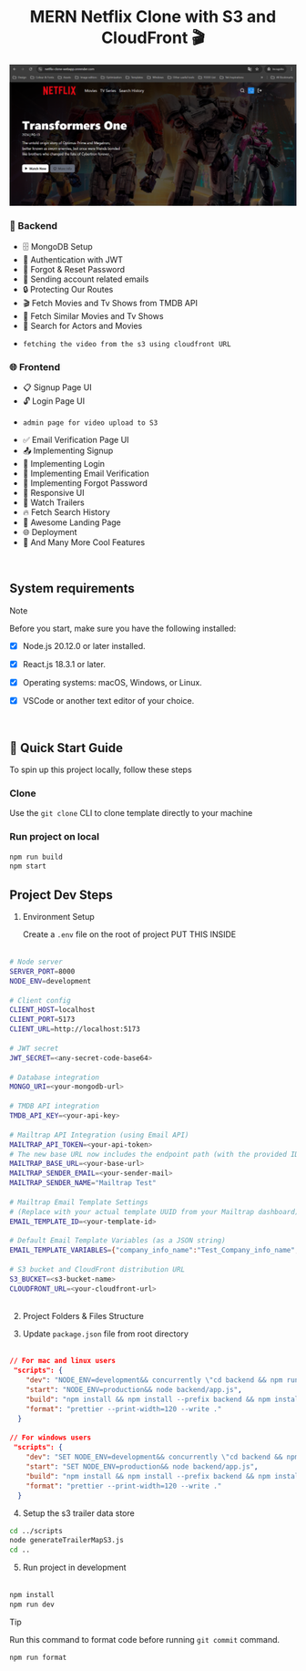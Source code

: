 <a name="top"></a>
<h1 align="center">MERN Netflix Clone with S3 and CloudFront 🎬</h1>

![Demo App](./preview/home-screen.png 'Preview')


### 🔧 Backend 
- 🗄️ MongoDB Setup
- 🔐 Authentication with JWT
- 🔄 Forgot & Reset Password
- 📧 Sending account related emails
- 🔒 Protecting Our Routes
- 🎬 Fetch Movies and Tv Shows from TMDB API
- 🙌 Fetch Similar Movies and Tv Shows
- 🔎 Search for Actors and Movies
-     fetching the video from the s3 using cloudfront URL
  
### 🌐 Frontend
- 📋 Signup Page UI
- 🔓 Login Page UI
-     admin page for video upload to S3
- ✅ Email Verification Page UI
- 📤 Implementing Signup
- 🔑 Implementing Login
- 📧 Implementing Email Verification
- 🔄 Implementing Forgot Password
- 📱 Responsive UI
- 🎥 Watch Trailers
- 🔥 Fetch Search History
- 💙 Awesome Landing Page
- 🌐 Deployment
- 🚀 And Many More Cool Features

<br/>

## System requirements

> [!NOTE]
> Before you start, make sure you have the following installed:
- [x] Node.js 20.12.0 or later installed.
- [x] React.js 18.3.1 or later.
- [x] Operating systems: macOS, Windows, or Linux.
- [x] VSCode or another text editor of your choice.


<br/>

## 🚀 Quick Start Guide

To spin up this project locally, follow these steps

### Clone

Use the ` git clone ` CLI to clone template directly  to your machine


### Run project on local

```bash
npm run build
npm start
```

## Project Dev Steps

1. Environment Setup
   
   Create a `.env` file on the root of project
   PUT THIS INSIDE

```bash

# Node server
SERVER_PORT=8000
NODE_ENV=development

# Client config
CLIENT_HOST=localhost
CLIENT_PORT=5173
CLIENT_URL=http://localhost:5173

# JWT secret
JWT_SECRET=<any-secret-code-base64>

# Database integration
MONGO_URI=<your-mongodb-url>

# TMDB API integration
TMDB_API_KEY=<your-api-key>

# Mailtrap API Integration (using Email API)
MAILTRAP_API_TOKEN=<your-api-token>
# The new base URL now includes the endpoint path (with the provided ID 3689529).
MAILTRAP_BASE_URL=<your-base-url>
MAILTRAP_SENDER_EMAIL=<your-sender-mail>
MAILTRAP_SENDER_NAME="Mailtrap Test"

# Mailtrap Email Template Settings
# (Replace with your actual template UUID from your Mailtrap dashboard)
EMAIL_TEMPLATE_ID=<your-template-id>

# Default Email Template Variables (as a JSON string)
EMAIL_TEMPLATE_VARIABLES={"company_info_name":"Test_Company_info_name","name":"Test_Name","company_info_address":"Test_Company_info_address","company_info_city":"Test_Company_info_city","company_info_zip_code":"Test_Company_info_zip_code","company_info_country":"Test_Company_info_country"}

# S3 bucket and CloudFront distribution URL
S3_BUCKET=<s3-bucket-name>
CLOUDFRONT_URL=<your-cloudfront-url>
    
```

2.  Project Folders & Files Structure

3.  Update `package.json` file from root directory

```json

// For mac and linux users
 "scripts": {
    "dev": "NODE_ENV=development&& concurrently \"cd backend && npm run dev\" \"cd frontend && npm run dev\" ",
    "start": "NODE_ENV=production&& node backend/app.js",
    "build": "npm install && npm install --prefix backend && npm install --prefix frontend && npm run build --prefix frontend",
    "format": "prettier --print-width=120 --write ."
  }

// For windows users
 "scripts": {
    "dev": "SET NODE_ENV=development&& concurrently \"cd backend && npm run dev\" \"cd frontend && npm run dev\" ",
    "start": "SET NODE_ENV=production&& node backend/app.js",
    "build": "npm install && npm install --prefix backend && npm install --prefix frontend && npm run build --prefix frontend",
    "format": "prettier --print-width=120 --write ."
  }


```
4.  Setup the s3 trailer data store

```bash
cd ../scripts
node generateTrailerMapS3.js
cd ..
```
   
5.  Run project in development

```bash

npm install
npm run dev

```

> [!TIP]
> Run this command to format code before running `git commit` command.

```bash
npm run format
```

